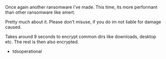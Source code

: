 Once again another ransomware i've made.
This time, its more performant than other ransomware like smert. 

Pretty much about it.
Please don't misuse, if you do im not liable for damage caused.

Takes around 9 seconds to encrypt common dirs like downloads, desktop etc.
The rest is then also encrypted.

- tdsoperational
